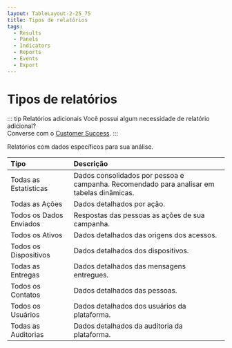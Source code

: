 ```yaml
---
layout: TableLayout-2-25_75
title: Tipos de relatórios
tags:
  - Results
  - Panels
  - Indicators
  - Reports
  - Events
  - Export
---
```

# Tipos de relatórios

::: tip Relatórios adicionais
Você possui algum necessidade de relatório adicional?<br>
Converse com o [Customer Success](mailto:cs@phishx.io).
:::

Relatórios com dados específicos para sua análise.

| Tipo | Descrição |
| :--- | :--- |
| Todas as Estatísticas | Dados consolidados por pessoa e campanha. Recomendado para analisar em tabelas dinâmicas. |
| Todas as Ações | Dados detalhados por ação. |
| Todos os Dados Enviados | Respostas das pessoas as ações de sua campanha. |
| Todos os Ativos | Dados detalhados das origens dos acessos. |
| Todos os Dispositivos | Dados detalhados dos dispositivos. |
| Todas as Entregas | Dados detalhados das mensagens entregues. |
| Todos os Contatos | Dados detalhados das pessoas. |
| Todos os Usuários | Dados detalhados dos usuários da plataforma. |
| Todas as Auditorias | Dados detalhados da auditoria da plataforma. |
